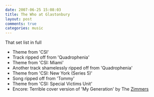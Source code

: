 ```yaml
---
date: 2007-06-25 15:08:03
title: The Who at Glastonbury
layout: post
comments: true
categories: music
---
```

That set list in full

- Theme from 'CSI'
- Track ripped off from 'Quadrophenia'
- Theme from 'CSI: Miami'
- Another track shamelessly ripped off from 'Quadrophenia'
- Theme from 'CSI: New York (Series 5)'
- Song ripped off from 'Tommy'
- Theme from 'CSI: Special Victims Unit'
- Encore: Terrible cover version of 'My Generation' by The
  [Zimmers](http://www.youtube.com/watch?v=zqfFrCUrEbY)

